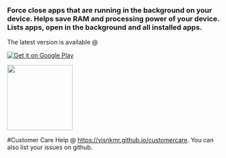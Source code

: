 ### Force close apps that are running in the background on your device. Helps save RAM and processing power of your device. Lists apps, open in the background and all installed apps.

The latest version is available @

[![Get it on Google Play](https://play.google.com/intl/en_us/badges/images/badge_new.png)](https://play.google.com/store/apps/details?id=io.github.visnkmr.bapl)

[<img src="https://images-na.ssl-images-amazon.com/images/G/01/mobile-apps/devportal2/res/images/amazon-appstore-badge-english-white.png" data-canonical-src="" alt-text="" width="153" />](https://www.amazon.com/Background-Apps-and-Process-List/dp/B077LRPXZW)

#Customer Care
Help @ https://visnkmr.github.io/customercare.
You can also list your issues on github.
